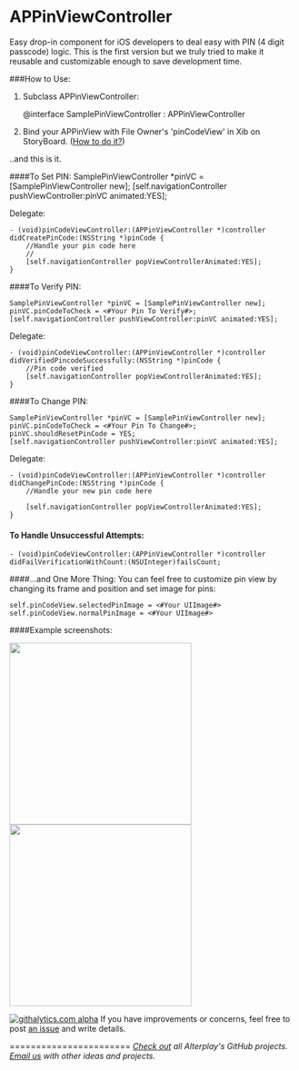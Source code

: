 APPinViewController
=======================

Easy drop-in component for iOS developers to deal easy with PIN (4 digit passcode) logic. 
This is the first version but we truly tried to make it reusable and customizable enough to save development time.

###How to Use:
1) Subclass APPinViewController:

    @interface SamplePinViewController : APPinViewController
    
2) Bind your APPinView with File Owner's 'pinCodeView' in Xib on StoryBoard. ([How to do it?](https://dl.dropboxusercontent.com/u/11819370/APPin/screen.png))

..and this is it.

####To Set PIN:
    SamplePinViewController *pinVC = [SamplePinViewController new];
    [self.navigationController pushViewController:pinVC animated:YES];

Delegate:

    - (void)pinCodeViewController:(APPinViewController *)controller didCreatePinCode:(NSString *)pinCode {
        //Handle your pin code here
        //
        [self.navigationController popViewControllerAnimated:YES];
    }
    
####To Verify PIN:

    SamplePinViewController *pinVC = [SamplePinViewController new];
    pinVC.pinCodeToCheck = <#Your Pin To Verify#>;
    [self.navigationController pushViewController:pinVC animated:YES];
    
Delegate:

    - (void)pinCodeViewController:(APPinViewController *)controller didVerifiedPincodeSuccessfully:(NSString *)pinCode {
        //Pin code verified
        [self.navigationController popViewControllerAnimated:YES];
    }
    
####To Change PIN:

    SamplePinViewController *pinVC = [SamplePinViewController new];
    pinVC.pinCodeToCheck = <#Your Pin To Change#>;
    pinVC.shouldResetPinCode = YES;
    [self.navigationController pushViewController:pinVC animated:YES];
    
Delegate:

    - (void)pinCodeViewController:(APPinViewController *)controller didChangePinCode:(NSString *)pinCode {
        //Handle your new pin code here
        
        [self.navigationController popViewControllerAnimated:YES];
    }
    
#### To Handle Unsuccessful Attempts:

    - (void)pinCodeViewController:(APPinViewController *)controller didFailVerificationWithCount:(NSUInteger)failsCount;

####...and One More Thing:
You can feel free to customize pin view by changing its frame and position and set image for pins:

    self.pinCodeView.selectedPinImage = <#Your UIImage#>
    self.pinCodeView.normalPinImage = <#Your UIImage#>
    
####Example screenshots:

<img width=320 src="https://dl.dropboxusercontent.com/u/11819370/APPin/screen1.png">
<img width=320 src="https://dl.dropboxusercontent.com/u/11819370/APPin/screen2.png">

[![githalytics.com alpha](https://cruel-carlota.pagodabox.com/7daa9a212c5f6fb4de960f744394ae2d "githalytics.com")](http://githalytics.com/Alterplay/APPinViewController)
If you have improvements or concerns, feel free to post [an issue](https://github.com/Alterplay/APPinViewController/issues) and write details.

=======================
*[Check out](https://github.com/Alterplay) all Alterplay's GitHub projects.*
*[Email us](mailto:hello@alterplay.com?subject=From%20GitHub%20APPinViewController) with other ideas and projects.*
